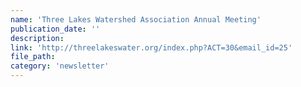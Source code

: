 ```yaml
---
name: 'Three Lakes Watershed Association Annual Meeting'
publication_date: ''
description: 
link: 'http://threelakeswater.org/index.php?ACT=30&email_id=25'
file_path:
category: 'newsletter'
---
```

